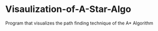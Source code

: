 # Visaulization-of-A-Star-Algo
 Program that visualizes the path finding technique of the A* Algorithm
